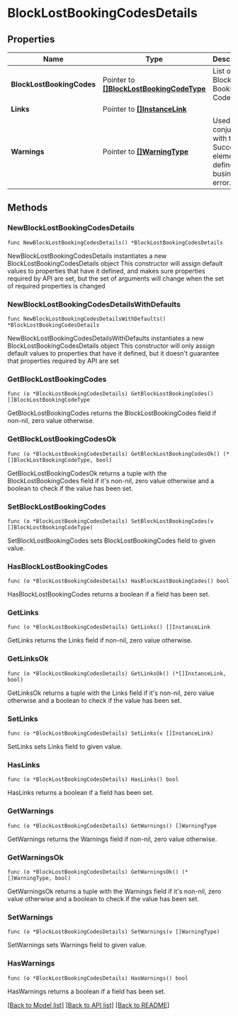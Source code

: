 # BlockLostBookingCodesDetails

## Properties

Name | Type | Description | Notes
------------ | ------------- | ------------- | -------------
**BlockLostBookingCodes** | Pointer to [**[]BlockLostBookingCodeType**](BlockLostBookingCodeType.md) | List of Block Lost Booking Codes. | [optional] 
**Links** | Pointer to [**[]InstanceLink**](InstanceLink.md) |  | [optional] 
**Warnings** | Pointer to [**[]WarningType**](WarningType.md) | Used in conjunction with the Success element to define a business error. | [optional] 

## Methods

### NewBlockLostBookingCodesDetails

`func NewBlockLostBookingCodesDetails() *BlockLostBookingCodesDetails`

NewBlockLostBookingCodesDetails instantiates a new BlockLostBookingCodesDetails object
This constructor will assign default values to properties that have it defined,
and makes sure properties required by API are set, but the set of arguments
will change when the set of required properties is changed

### NewBlockLostBookingCodesDetailsWithDefaults

`func NewBlockLostBookingCodesDetailsWithDefaults() *BlockLostBookingCodesDetails`

NewBlockLostBookingCodesDetailsWithDefaults instantiates a new BlockLostBookingCodesDetails object
This constructor will only assign default values to properties that have it defined,
but it doesn't guarantee that properties required by API are set

### GetBlockLostBookingCodes

`func (o *BlockLostBookingCodesDetails) GetBlockLostBookingCodes() []BlockLostBookingCodeType`

GetBlockLostBookingCodes returns the BlockLostBookingCodes field if non-nil, zero value otherwise.

### GetBlockLostBookingCodesOk

`func (o *BlockLostBookingCodesDetails) GetBlockLostBookingCodesOk() (*[]BlockLostBookingCodeType, bool)`

GetBlockLostBookingCodesOk returns a tuple with the BlockLostBookingCodes field if it's non-nil, zero value otherwise
and a boolean to check if the value has been set.

### SetBlockLostBookingCodes

`func (o *BlockLostBookingCodesDetails) SetBlockLostBookingCodes(v []BlockLostBookingCodeType)`

SetBlockLostBookingCodes sets BlockLostBookingCodes field to given value.

### HasBlockLostBookingCodes

`func (o *BlockLostBookingCodesDetails) HasBlockLostBookingCodes() bool`

HasBlockLostBookingCodes returns a boolean if a field has been set.

### GetLinks

`func (o *BlockLostBookingCodesDetails) GetLinks() []InstanceLink`

GetLinks returns the Links field if non-nil, zero value otherwise.

### GetLinksOk

`func (o *BlockLostBookingCodesDetails) GetLinksOk() (*[]InstanceLink, bool)`

GetLinksOk returns a tuple with the Links field if it's non-nil, zero value otherwise
and a boolean to check if the value has been set.

### SetLinks

`func (o *BlockLostBookingCodesDetails) SetLinks(v []InstanceLink)`

SetLinks sets Links field to given value.

### HasLinks

`func (o *BlockLostBookingCodesDetails) HasLinks() bool`

HasLinks returns a boolean if a field has been set.

### GetWarnings

`func (o *BlockLostBookingCodesDetails) GetWarnings() []WarningType`

GetWarnings returns the Warnings field if non-nil, zero value otherwise.

### GetWarningsOk

`func (o *BlockLostBookingCodesDetails) GetWarningsOk() (*[]WarningType, bool)`

GetWarningsOk returns a tuple with the Warnings field if it's non-nil, zero value otherwise
and a boolean to check if the value has been set.

### SetWarnings

`func (o *BlockLostBookingCodesDetails) SetWarnings(v []WarningType)`

SetWarnings sets Warnings field to given value.

### HasWarnings

`func (o *BlockLostBookingCodesDetails) HasWarnings() bool`

HasWarnings returns a boolean if a field has been set.


[[Back to Model list]](../README.md#documentation-for-models) [[Back to API list]](../README.md#documentation-for-api-endpoints) [[Back to README]](../README.md)


